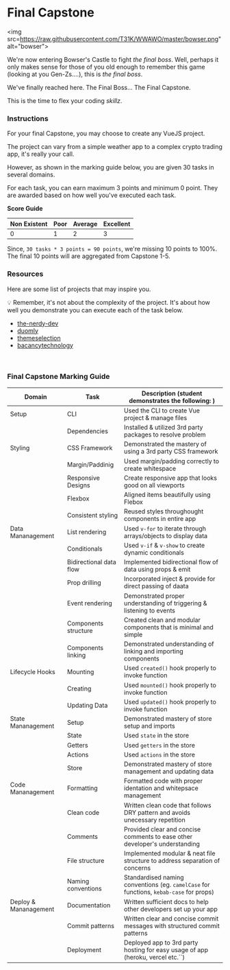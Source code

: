 # Final Capstone

<img src=https://raw.githubusercontent.com/T31K/WWAWO/master/bowser.png" alt="bowser">

We're now entering Bowser's Castle to fight _the final boss_.
Well, perhaps it only makes sense for those of you old enough to remember this game (looking at you Gen-Zs....), this is _the final boss_.

We've finally reached here.
The Final Boss... The Final Capstone.

This is the time to flex your coding _skillz_.

### Instructions

For your final Capstone, you may choose to create any VueJS project.

The project can vary from a simple weather app to a complex crypto trading app, it's really your call.

However, as shown in the marking guide below, you are given 30 tasks in several domains.

For each task, you can earn maximum 3 points and minimum 0 point.
They are awarded based on how well you've executed each task.

**Score Guide**

| Non Existent | Poor | Average | Excellent |
| ------------ | ---- | ------- | --------- |
| 0            | 1    | 2       | 3         |

Since, `30 tasks * 3 points = 90 points`, we're missing 10 points to 100%.
The final 10 points will are aggregated from Capstone 1-5.

### Resources

Here are some list of projects that may inspire you.

💡 Remember, it's not about the complexity of the project. It's about how well you demonstrate you can execute each of the task below.

- [the-nerdy-dev](https://the-nerdy-dev.com/8-vue-projects-every-beginner-should-try/)
- [duomly](https://www.blog.duomly.com/vue-js-project-ideas-for-beginners/)
- [themeselection](https://themeselection.com/vue-js-project-ideas/)
- [bacancytechnology](https://www.bacancytechnology.com/blog/top-21-amazing-vuejs-projects)

<br/>

### Final Capstone Marking Guide

| Domain                | Task                    | Description (student demonstrates the following: )                                      |
| --------------------- | ----------------------- | --------------------------------------------------------------------------------------- |
| Setup                 | CLI                     | Used the CLI to create Vue project & manage files                                       |
|                       | Dependencies            | Installed & utilized 3rd party packages to resolve problem                              |
| Styling               | CSS Framework           | Demonstrated the mastery of using a 3rd party CSS framework                             |
|                       | Margin/Paddinig         | Used margin/padding correctly to create whitespace                                      |
|                       | Responsive Designs      | Create responsive app that looks good on all viewports                                  |
|                       | Flexbox                 | Aligned items beautifully using Flebox                                                  |
|                       | Consistent styling      | Reused styles throughought components in entire app                                     |
| Data Mananagement     | List rendering          | Used `v-for` to iterate through arrays/objects to display data                          |
|                       | Conditionals            | Used `v-if` & `v-show` to create dynamic conditionals                                   |
|                       | Bidirectional data flow | Implemented bidirectional flow of data using props & emit                               |
|                       | Prop drilling           | Incorporated inject & provide for direct passing of daata                               |
|                       | Event rendering         | Demonstrated proper understanding of triggering & listening to events                   |
|                       | Components structure    | Created clean and modular components that is minimal and simple                         |
|                       | Components linking      | Demonstrated understanding of linking and importing components                          |
| Lifecycle Hooks       | Mounting                | Used `created()` hook properly to invoke function                                       |
|                       | Creating                | Used `mounted()` hook properly to invoke function                                       |
|                       | Updating Data           | Used `updated()` hook properly to invoke function                                       |
| State Mananagement    | Setup                   | Demonstrated mastery of store setup and imports                                         |
|                       | State                   | Used `state` in the store                                                               |
|                       | Getters                 | Used `getters` in the store                                                             |
|                       | Actions                 | Used `actions` in the store                                                             |
|                       | Store                   | Demonstrated mastery of store management and updating data                              |
| Code Mananagement     | Formatting              | Formatted code with proper identation and whitepsace management                         |
|                       | Clean code              | Written clean code that follows DRY pattern and avoids unecessary repetition            |
|                       | Comments                | Provided clear and concise comments to ease other developer's understanding             |
|                       | File structure          | Implemented modular & neat file structure to address separation of concerns             |
|                       | Naming conventions      | Standardised naming conventions (eg. `camelCase` for functions, `kebab-case` for props) |
| Deploy & Mananagement | Documentation           | Written sufficient docs to help other developers set up your app                        |
|                       | Commit patterns         | Written clear and concise commit messages with structured commit patterns               |
|                       | Deployment              | Deployed app to 3rd party hosting for easy usage of app (heroku, vercel etc.``)         |
